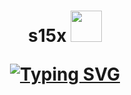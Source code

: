 <h1 align="center"><b>s15x </b><img src="https://media.discordapp.net/attachments/662342214348701755/1042162262389039246/s15newpfpwhite.png?width=676&height=300" width="50"</h1>
  
  
<p align="center">
<a href="https://git.io/typing-svg"><img src="https://readme-typing-svg.herokuapp.com?font=Fira+Code&weight=700&size=25&pause=1000&color=FFFFFF&center=true&width=437&height=52&lines=its+so+mad+the+fact+that;nobody+gives+a+shit" alt="Typing SVG" /></a>
</p>
